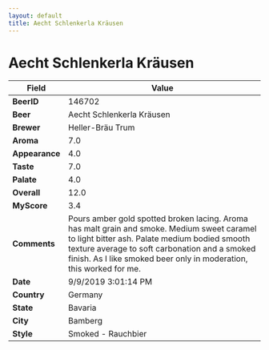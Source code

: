 ```yaml
---
layout: default
title: Aecht Schlenkerla Kräusen
---
```


# Aecht Schlenkerla Kräusen

| Field         | Value     |
|---------------|-----------|
| **BeerID** | 146702 |
| **Beer** | Aecht Schlenkerla Kräusen |
| **Brewer** | Heller-Bräu Trum |
| **Aroma** | 7.0 |
| **Appearance** | 4.0 |
| **Taste** | 7.0 |
| **Palate** | 4.0 |
| **Overall** | 12.0 |
| **MyScore** | 3.4 |
| **Comments** | Pours amber gold spotted broken lacing.  Aroma has malt grain and smoke. Medium sweet caramel to light bitter ash. Palate medium bodied smooth texture average to soft carbonation and a smoked finish. As I like smoked beer only in moderation, this worked for me. |
| **Date** | 9/9/2019 3:01:14 PM |
| **Country** | Germany |
| **State** | Bavaria |
| **City** | Bamberg |
| **Style** | Smoked - Rauchbier |
